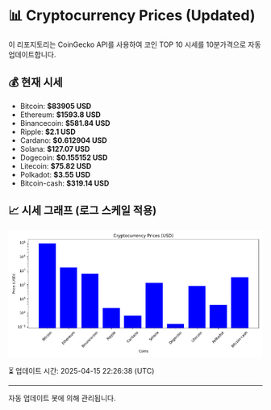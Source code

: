 
# 📊 Cryptocurrency Prices (Updated)

이 리포지토리는 CoinGecko API를 사용하여 코인 TOP 10 시세를 10분가격으로 자동 업데이트합니다.

## 💰 현재 시세
- Bitcoin: **$83905 USD**
- Ethereum: **$1593.8 USD**
- Binancecoin: **$581.84 USD**
- Ripple: **$2.1 USD**
- Cardano: **$0.612904 USD**
- Solana: **$127.07 USD**
- Dogecoin: **$0.155152 USD**
- Litecoin: **$75.82 USD**
- Polkadot: **$3.55 USD**
- Bitcoin-cash: **$319.14 USD**

## 📈 시세 그래프 (로그 스케일 적용)
![Crypto Prices](crypto_prices.png)

⏳ 업데이트 시간: 2025-04-15 22:26:38 (UTC)

---
자동 업데이트 봇에 의해 관리됩니다.
